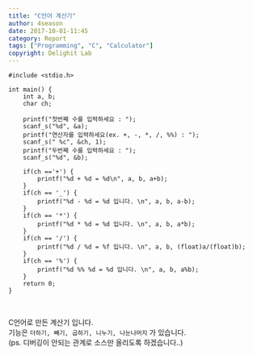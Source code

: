 ```yaml
---
title: "C언어 계산기"
author: 4season
date: 2017-10-01-11:45
category: Report
tags: ["Programming", "C", "Calculator"]
copyright: Delighit Lab
---
```

```
#include <stdio.h>

int main() { 
	int a, b; 
	char ch; 

	printf("첫번째 수를 입력하세요 : "); 
	scanf_s("%d", &a); 
	printf("연산자를 입력하세요(ex. +, -, *, /, %%) : "); 
	scanf_s(" %c", &ch, 1); 
	printf("두번째 수를 입력하세요 : "); 
	scanf_s("%d", &b); 

	if(ch =='+') { 
		printf("%d + %d = %d\n", a, b, a+b); 
	} 
	if(ch == '_') { 
		printf("%d - %d = %d 입니다. \n", a, b, a-b); 
	} 
	if(ch == '*') { 
		printf("%d * %d = %d 입니다. \n", a, b, a*b); 
	} 
	if(ch == '/') { 
		printf("%d / %d = %f 입니다. \n", a, b, (float)a/(float)b); 
	} 
	if(ch == '%') { 
		printf("%d %% %d = %d 입니다. \n", a, b, a%b); 
	} 
	return 0; 
} 
```
<br>

C언어로 만든 계산기 입니다. <br>
기능은 `더하기, 빼기, 곱하기, 니누기, 나눈나머지` 가 있습니다. <br>
(ps. 디버깅이 안되는 관계로 소스만 올리도록 하겠습니다..)
